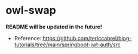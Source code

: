 # owl-swap
**README will be updated in the future!**
* Reference: https://github.com/tericcabrel/blog-tutorials/tree/main/springboot-jwt-auth/src
